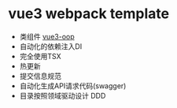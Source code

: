 # vue3 webpack template

- 类组件 [vue3-oop](https://github.com/agileago/vue3-oop)
- 自动化的依赖注入DI
- 完全使用TSX
- 热更新
- 提交信息规范
- 自动化生成API请求代码(swagger)
- 目录按照领域驱动设计 DDD